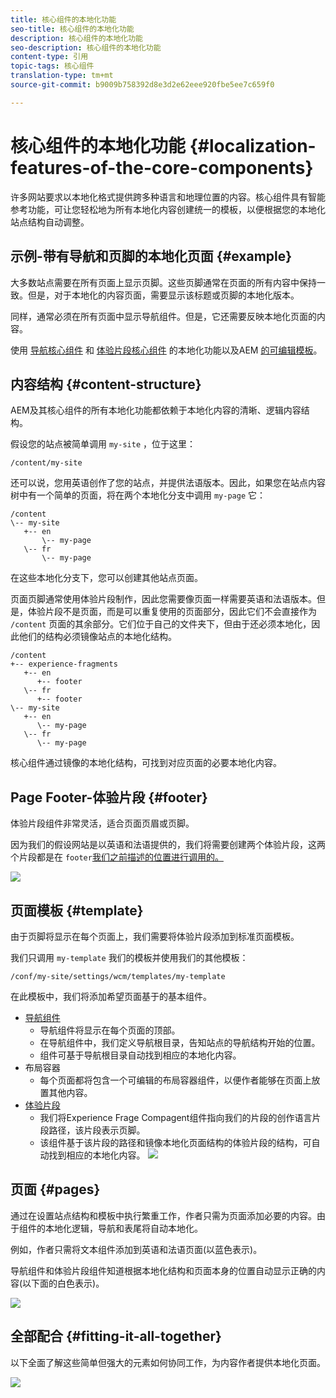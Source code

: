```yaml
---
title: 核心组件的本地化功能
seo-title: 核心组件的本地化功能
description: 核心组件的本地化功能
seo-description: 核心组件的本地化功能
content-type: 引用
topic-tags: 核心组件
translation-type: tm+mt
source-git-commit: b9009b758392d8e3d2e62eee920fbe5ee7c659f0

---
```



# 核心组件的本地化功能 {#localization-features-of-the-core-components}

许多网站要求以本地化格式提供跨多种语言和地理位置的内容。核心组件具有智能参考功能，可让您轻松地为所有本地化内容创建统一的模板，以便根据您的本地化站点结构自动调整。

## 示例-带有导航和页脚的本地化页面 {#example}

大多数站点需要在所有页面上显示页脚。这些页脚通常在页面的所有内容中保持一致。但是，对于本地化的内容页面，需要显示该标题或页脚的本地化版本。

同样，通常必须在所有页面中显示导航组件。但是，它还需要反映本地化页面的内容。

使用 [导航核心组件](navigation.md) 和 [体验片段核心组件](experience-fragment.md) 的本地化功能以及AEM [的可编辑模板](https://docs.adobe.com/content/help/en/experience-manager-64/authoring/siteandpage/templates.html)。

## 内容结构 {#content-structure}

AEM及其核心组件的所有本地化功能都依赖于本地化内容的清晰、逻辑内容结构。

假设您的站点被简单调用 `my-site` ，位于这里：

```
/content/my-site
```

还可以说，您用英语创作了您的站点，并提供法语版本。因此，如果您在站点内容树中有一个简单的页面，将在两个本地化分支中调用 `my-page` 它：

```
/content
\-- my-site
   +-- en
       \-- my-page
   \-- fr
       \-- my-page
```

在这些本地化分支下，您可以创建其他站点页面。

页面页脚通常使用体验片段制作，因此您需要像页面一样需要英语和法语版本。但是，体验片段不是页面，而是可以重复使用的页面部分，因此它们不会直接作为 `/content` 页面的其余部分。它们位于自己的文件夹下，但由于还必须本地化，因此他们的结构必须镜像站点的本地化结构。

```
/content
+-- experience-fragments
   +-- en
      +-- footer
   \-- fr
      +-- footer
\-- my-site
   +-- en
      \-- my-page
   \-- fr
      \-- my-page
```

核心组件通过镜像的本地化结构，可找到对应页面的必要本地化内容。

## Page Footer-体验片段 {#footer}

体验片段组件非常灵活，适合页面页眉或页脚。

因为我们的假设网站是以英语和法语提供的，我们将需要创建两个体验片段，这两个片段都是在 `footer`[我们之前描述的位置进行调用的。](#content-structure)

![](assets/screen-shot-2019-09-09-11.08.28.png)

## 页面模板 {#template}

由于页脚将显示在每个页面上，我们需要将体验片段添加到标准页面模板。

我们只调用 `my-template` 我们的模板并使用我们的其他模板：

```
/conf/my-site/settings/wcm/templates/my-template
```

在此模板中，我们将添加希望页面基于的基本组件。

* [导航组件](navigation.md)
   * 导航组件将显示在每个页面的顶部。
   * 在导航组件中，我们定义导航根目录，告知站点的导航结构开始的位置。
   * 组件可基于导航根目录自动找到相应的本地化内容。
* 布局容器
   * 每个页面都将包含一个可编辑的布局容器组件，以便作者能够在页面上放置其他内容。
* [体验片段](experience-fragment.md)
   * 我们将Experience Frage Compagent组件指向我们的片段的创作语言片段路径，该片段表示页脚。
   * 该组件基于该片段的路径和镜像本地化页面结构的体验片段的结构，可自动找到相应的本地化内容。
   ![](assets/screen-shot-2019-09-09-11.20.10.png)

## 页面 {#pages}

通过在设置站点结构和模板中执行繁重工作，作者只需为页面添加必要的内容。由于组件的本地化逻辑，导航和表尾将自动本地化。

例如，作者只需将文本组件添加到英语和法语页面(以蓝色表示)。

导航组件和体验片段组件知道根据本地化结构和页面本身的位置自动显示正确的内容(以下面的白色表示)。

![](assets/screen-shot-2019-09-09-11.22.14.png)

## 全部配合 {#fitting-it-all-together}

以下全面了解这些简单但强大的元素如何协同工作，为内容作者提供本地化页面。

![](assets/screen-shot-2019-09-09-11.27.58.png)
